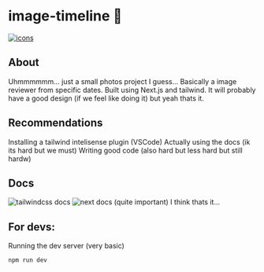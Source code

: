 # image-timeline 📸

[![icons](https://skillicons.dev/icons?i=js,nodejs,nextjs,tailwind)]()

## About
Uhmmmmmm... just a small photos project I guess...
Basically a image reviewer from specific dates. Built using Next.js and tailwind. It will probably have a good design (if we feel like doing it) but yeah thats it.

## Recommendations
Installing a tailwind intelisense plugin (VSCode)
Actually using the docs (ik its hard but we must)
Writing good code (also hard but less hard but still hardw)

## Docs
![tailwindcss docs](https://tailwindcss.com/docs/)
![next docs](https://nextjs.org/docs) (quite important)
I think thats it...

## For devs:
Running the dev server (very basic)
```bash
npm run dev
```
